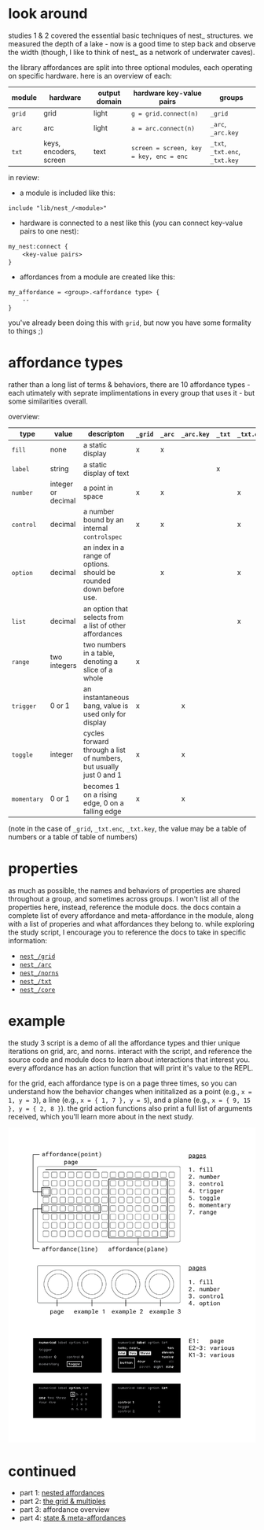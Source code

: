 # look around

studies 1 & 2 covered the essential basic techniques of nest_ structures. we measured the depth of a lake - now is a good time to step back and observe the width (though, I like to think of nest_ as a network of underwater caves).

the library affordances are split into three optional modules, each operating on specific hardware. here is an overview of each:

| module       | hardware | output domain | hardware key-value pairs | groups |
| ---          | ---      | ---    |---             | ---
| `grid` | grid | light | `g = grid.connect(n)` | `_grid` |
| `arc` | arc | light |`a = arc.connect(n)` | `_arc`, `_arc.key` |
| `txt` | keys, encoders, screen | text | `screen = screen, key = key, enc = enc` | `_txt`, `_txt.enc`, `_txt.key` |

in review:

- a module is included like this:
```
include "lib/nest_/<module>"
```
- hardware is connected to a nest like this (you can connect key-value pairs to one nest):
```
my_nest:connect {
    <key-value pairs>
}
```
- affordances from a module are created like this:
```
my_affordance = <group>.<affordance type> {
    --
}
```
you've already been doing this with `grid`, but now you have some formality to things ;)

# affordance types

rather than a long list of terms & behaviors, there are 10 affordance types - each utimately with seprate implimentations in every group that uses it - but some similarities overall. 

overview:

| type | value | descripton | `_grid` | `_arc` | `_arc.key` | `_txt` | `_txt.enc` | `_txt.key` |
| --- | --- | --- | --- | --- | --- | --- | --- | --- |
| `fill` | none | a static display | x | x | | | | |
| `label` | string | a static display of text | | | | x | | |
| `number` | integer or decimal | a point in space | x | x | | | x | x |
| `control` | decimal | a number bound by an internal `controlspec` | x | x | | | x | |
| `option` | decimal | an index in a range of options. should be rounded down before use. | | x | | | x | x |
| `list` | decimal | an option that selects from a list of other affordances | | | | | x | x |
| `range` | two integers | two numbers in a table, denoting a slice of a whole | x | | | | | |
| `trigger` | 0 or 1 | an instantaneous bang, value is used only for display | x | | x | | | x |
| `toggle` | integer | cycles forward through a list of numbers, but usually just 0 and 1 | x | | x | | | x |
| `momentary` | 0 or 1 | becomes 1 on a rising edge, 0 on a falling edge | x | | x | | | x |

(note in the case of `_grid`, `_txt.enc`, `_txt.key`, the value may be a table of numbers or a table of table of numbers)

# properties

as much as possible, the names and behaviors of properties are shared throughout a group, and sometimes across groups. I won't list all of the properties here, instead, reference the module docs. the docs contain a complete list of every affordance and meta-affordance in the module, along with a list of properies and what affordances they belong to. while exploring the study script, I encourage you to reference the docs to take in specific information:

- [`nest_/grid`](./doc/grid.md)
- [`nest_/arc`](./doc/arc.md)
- [`nest_/norns`](./doc/norns.md)
- [`nest_/txt`](./doc/txt.md)
- [`nest_/core`](./doc/core.md)

# example

the study 3 script is a demo of all the affordance types and thier unique iterations on grid, arc, and norns. interact with the script, and reference the source code and module docs to learn about interactions that interest you. every affordance has an action function that will print it's value to the REPL.

for the grid, each affordance type is on a page three times, so you can understand how the behavior changes when inititalized as a point (e.g., `x = 1, y = 3`), a line (e.g., `x = { 1, 7 }, y = 5`), and a plane (e.g., `x = { 9, 15 }, y = { 2, 8 }`). the grid action functions also print a full list of arguments received, which you'll learn more about in the next study.

![docs](./img/study3-01.png)

# continued

- part 1: [nested affordances](./study1.md)
- part 2: [the grid & multiples](./study2.md)
- part 3: affordance overview
- part 4: [state & meta-affordances](./study4.md)
